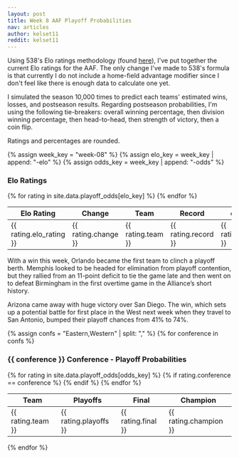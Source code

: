 ```yaml
---
layout: post
title: Week 8 AAF Playoff Probabilities
nav: articles
author: kelset11
reddit: kelset11
---
```


Using 538's Elo ratings methodology (found [here](https://fivethirtyeight.com/features/introducing-nfl-elo-ratings/)), I've put together the current Elo ratings for the AAF. The only change I've made to 538's formula is that currently I do not include a home-field advantage modifier since I don't feel like there is enough data to calculate one yet.

I simulated the season 10,000 times to predict each teams' estimated wins, losses, and postseason results. Regarding postseason probabilities, I'm using the following tie-breakers: overall winning percentage, then division winning percentage, then head-to-head, then strength of victory, then a coin flip.

Ratings and percentages are rounded.

{% assign week_key = "week-08" %}
{% assign elo_key = week_key | append: "-elo" %}
{% assign odds_key = week_key | append: "-odds" %}

<div>
  <h3 class="team-header aaf-header">Elo Ratings</h3>
  <table class="elo-table nowrap stripe">
    <thead>
      <tr class="text-xs bg-blue-lightest">
        <th>Elo Rating</th>
        <th>Change</th>
        <th>Team</th>
        <th>Record</th>
        <th>eWin</th>
        <th>eLoss</th>
      </tr>
    </thead>
    <tbody>
      {% for rating in site.data.playoff_odds[elo_key] %}
        <tr class="text-xs text-center">
          <td>{{ rating.elo_rating }}</td>
          <td>{{ rating.change }}</td>
          <td>{{ rating.team }}</td>
          <td>{{ rating.record }}</td>
          <td>{{ rating.ewin }}</td>
          <td>{{ rating.eloss }}</td>
        </tr>
      {% endfor %}
    </tbody>
  </table>
</div>

With a win this week, Orlando became the first team to clinch a playoff berth. Memphis looked to be headed for elimination from playoff contention, but they rallied from an 11-point deficit to tie the game late and then went on to defeat Birmingham in the first overtime game in the Alliance’s short history.

Arizona came away with huge victory over San Diego. The win, which sets up a potential battle for first place in the West next week when they travel to San Antonio, bumped their playoff chances from 41% to 74%.

{% assign confs = "Eastern,Western" | split: "," %}
{% for conference in confs %}

  <div>
    <h3 class="aaf-header-small">{{ conference }} Conference - Playoff Probabilities</h3>
    <table class="odds-table nowrap stripe">
      <thead>
        <tr class="text-xs bg-blue-lightest">
          <th>Team</th>
          <th>Playoffs</th>
          <th>Final</th>
          <th>Champion</th>
        </tr>
      </thead>
      <tbody>
        {% for rating in site.data.playoff_odds[odds_key] %}
          {% if rating.conference == conference %}
            <tr class="text-xs text-center">
              <td>{{ rating.team }}</td>
              <td data-order="{{ rating.playoffs | remove: '>' | remove: '<' | remove: '%' }}">{{ rating.playoffs }}</td>
              <td data-order="{{ rating.final | remove: '>' | remove: '<' | remove: '%' }}">{{ rating.final }}</td>
              <td data-order="{{ rating.champion | remove: '>' | remove: '<' | remove: '%' }}">{{ rating.champion }}</td>
            </tr>
          {% endif %}
        {% endfor %}
      </tbody>
    </table>
  </div>
{% endfor %}

<script>
  $('.elo-table').DataTable({
    scrollX: true,
    paging: false,
    searching: false,
    ordering: true,
    info: false,
    order: [[ 0, "desc"]]
  });

  $('.odds-table').DataTable({
    paging: false,
    searching: false,
    ordering: true,
    info: false,
    order: [[ 1, "desc"]]
  });
</script>
